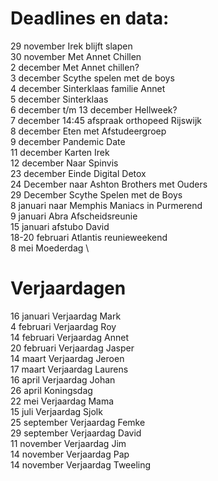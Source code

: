 # Deadlines en data:
29 november Irek blijft slapen \
30 november Met Annet Chillen \
2 december Met Annet chillen? \
3 december Scythe spelen met de boys \
4 december Sinterklaas familie Annet \
5 december Sinterklaas \
6 december t/m 13 december Hellweek? \
7 december 14:45 afspraak orthopeed Rijswijk \
8 december Eten met Afstudeergroep \
9 december Pandemic Date \
11 december Karten Irek \
12 december Naar Spinvis \
23 december Einde Digital Detox \
24 December naar Ashton Brothers met Ouders \
29 December Scythe Spelen met de Boys \
8  januari naar Memphis Maniacs in Purmerend \
9  januari Abra Afscheidsreunie \
15 januari afstubo David \
18-20 februari Atlantis reunieweekend \
8 mei Moederdag \


# Verjaardagen
16 januari Verjaardag Mark \
4  februari Verjaardag Roy \
14 februari Verjaardag Annet \
20 februari Verjaardag Jasper \
14 maart Verjaardag Jeroen \
17 maart Verjaardag Laurens \
16 april Verjaardag Johan \
26 april Koningsdag \
22 mei Verjaardag Mama \
15 juli Verjaardag Sjolk \
25 september Verjaardag Femke \
29 september Verjaardag David \
11 november Verjaardag Jim \
14 november Verjaardag Pap \
14 november Verjaardag Tweeling
